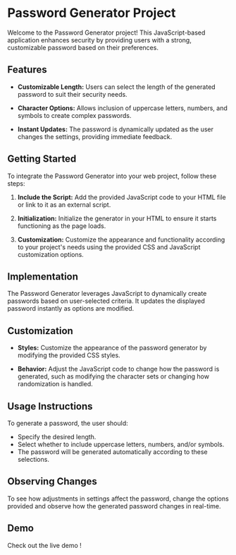 # Password Generator Project

Welcome to the Password Generator project! This JavaScript-based application enhances security by providing users with a strong, customizable password based on their preferences.

## Features

- **Customizable Length:** Users can select the length of the generated password to suit their security needs.
  
- **Character Options:** Allows inclusion of uppercase letters, numbers, and symbols to create complex passwords.
  
- **Instant Updates:** The password is dynamically updated as the user changes the settings, providing immediate feedback.

## Getting Started

To integrate the Password Generator into your web project, follow these steps:

1. **Include the Script:** Add the provided JavaScript code to your HTML file or link to it as an external script.
  
2. **Initialization:** Initialize the generator in your HTML to ensure it starts functioning as the page loads.
  
3. **Customization:** Customize the appearance and functionality according to your project's needs using the provided CSS and JavaScript customization options.

## Implementation

The Password Generator leverages JavaScript to dynamically create passwords based on user-selected criteria. It updates the displayed password instantly as options are modified.

## Customization

- **Styles:** Customize the appearance of the password generator by modifying the provided CSS styles.
  
- **Behavior:** Adjust the JavaScript code to change how the password is generated, such as modifying the character sets or changing how randomization is handled.

## Usage Instructions

To generate a password, the user should:
- Specify the desired length.
- Select whether to include uppercase letters, numbers, and/or symbols.
- The password will be generated automatically according to these selections.

## Observing Changes

To see how adjustments in settings affect the password, change the options provided and observe how the generated password changes in real-time.

## Demo

Check out the live demo !

